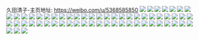 久田清子-主页地址: https://weibo.com/u/5368585850 
![](https://wx4.sinaimg.cn/mw2000/005Rk2qmly1h9heuv5yqwj31o0280qv6.jpg) 
![](https://wx4.sinaimg.cn/mw2000/005Rk2qmly1h9heurbzhmj31o02807wj.jpg) 
![](https://wx4.sinaimg.cn/mw2000/005Rk2qmly1h9heuyuo5wj30zg1c3tsj.jpg) 
![](https://wx4.sinaimg.cn/mw2000/005Rk2qmly1h9hev10g5ej32bn35shdv.jpg) 
![](https://wx4.sinaimg.cn/mw2000/005Rk2qmly1h9heux921oj32c035lhdv.jpg) 
![](https://wx4.sinaimg.cn/mw2000/005Rk2qmly1h9ghu0kddvj31kq23mu0y.jpg) 
![](https://wx4.sinaimg.cn/mw2000/005Rk2qmly1h9ghty32c1j32c0340hdx.jpg) 
![](https://wx4.sinaimg.cn/mw2000/005Rk2qmly1h9ghtpbm0fj31o0280x6q.jpg) 
![](https://wx4.sinaimg.cn/mw2000/005Rk2qmly1h9ghttwc2tj31o0280u0y.jpg) 
![](https://wx4.sinaimg.cn/mw2000/005Rk2qmly1h9ghtrh15aj31o028gnpe.jpg) 
![](https://wx4.sinaimg.cn/mw2000/005Rk2qmly1h9ghu37dp7j31o02801kz.jpg) 
![](https://wx4.sinaimg.cn/mw2000/005Rk2qmly1h9erilvbndj30u0140n4m.jpg) 
![](https://wx4.sinaimg.cn/mw2000/005Rk2qmly1h9e4t5rp0gj33402c01ky.jpg) 
![](https://wx4.sinaimg.cn/mw2000/005Rk2qmly1h9e4t46wwcj30zu0gdaat.jpg) 
![](https://wx4.sinaimg.cn/mw2000/005Rk2qmly1h99bjr2bymj32c0340u0z.jpg) 
![](https://wx4.sinaimg.cn/mw2000/005Rk2qmly1h99bjualq1j31o0280b2c.jpg) 
![](https://wx4.sinaimg.cn/mw2000/005Rk2qmly1h99bjwl66dj31o02801kz.jpg) 
![](https://wx4.sinaimg.cn/mw2000/005Rk2qmly1h99bk1e1prj31o0280x6r.jpg) 
![](https://wx4.sinaimg.cn/mw2000/005Rk2qmly1h99bjyzsbej31o02801l0.jpg) 
![](https://wx4.sinaimg.cn/mw2000/005Rk2qmly1h96l0z3n33j313z0u0neg.jpg) 
![](https://wx4.sinaimg.cn/mw2000/005Rk2qmly1h96jmqwfkgj31o02804qq.jpg) 
![](https://wx4.sinaimg.cn/mw2000/005Rk2qmly1h92mncdn3sj31o02807wj.jpg) 
![](https://wx4.sinaimg.cn/mw2000/005Rk2qmly1h92mmn0edij31o0280b2b.jpg) 
![](https://wx4.sinaimg.cn/mw2000/005Rk2qmly1h92mn9ss4vj31o0280e83.jpg) 
![](https://wx4.sinaimg.cn/mw2000/005Rk2qmly1h92mn74awuj32c0340hdx.jpg) 
![](https://wx4.sinaimg.cn/mw2000/005Rk2qmly1h92mmriqenj32c03407wm.jpg) 
![](https://wx4.sinaimg.cn/mw2000/005Rk2qmly1h92mmtv0b0j31o0280qv6.jpg) 
![](https://wx4.sinaimg.cn/mw2000/005Rk2qmly1h92mmw86c7j31o0280b2b.jpg) 
![](https://wx4.sinaimg.cn/mw2000/005Rk2qmly1h92mn136msj32c0340b2f.jpg) 
![](https://wx4.sinaimg.cn/mw2000/005Rk2qmly1h92nt0rp9tj31o02801kz.jpg) 
![](https://wx4.sinaimg.cn/mw2000/005Rk2qmly1h8z6931nh2j30wi1yc4ib.jpg) 
![](https://wx4.sinaimg.cn/mw2000/005Rk2qmly1h8z691t9fmj30wi1yc4kg.jpg) 
![](https://wx4.sinaimg.cn/mw2000/005Rk2qmly1h8z693t6ijj32c0340b29.jpg) 
![](https://wx4.sinaimg.cn/mw2000/005Rk2qmly1h8z690emwuj31sc2dsnpd.jpg) 
![](https://wx4.sinaimg.cn/mw2000/005Rk2qmly1h8ymmov0naj31o02804qq.jpg) 
![](https://wx4.sinaimg.cn/mw2000/005Rk2qmly1h8ymj1xfhvj32c0340hdy.jpg) 
![](https://wx4.sinaimg.cn/mw2000/005Rk2qmly1h8ymiwbojej32c0340npg.jpg) 
![](https://wx4.sinaimg.cn/mw2000/005Rk2qmly1h8ymmml050j31iz2ahu0x.jpg) 
![](https://wx4.sinaimg.cn/mw2000/005Rk2qmly1h8ymxt7mj7j322o33z7wl.jpg) 
![](https://wx4.sinaimg.cn/mw2000/005Rk2qmly1h8ymx9mm29j31hc0u0k6p.jpg) 
![](https://wx4.sinaimg.cn/mw2000/005Rk2qmly1h8ymwfyyshj31wi2jf1l8.jpg) 
![](https://wx4.sinaimg.cn/mw2000/005Rk2qmly1h8ymwattvzj31qg2lohdv.jpg) 
![](https://wx4.sinaimg.cn/mw2000/005Rk2qmly1h8ymw2yrnij32801o0e83.jpg) 
![](https://wx4.sinaimg.cn/mw2000/005Rk2qmly1h8ymc25puvj32c0340kjp.jpg) 
![](https://wx4.sinaimg.cn/mw2000/005Rk2qmly1h8ymbray3yj30wh1cqkdg.jpg) 
![](https://wx4.sinaimg.cn/mw2000/005Rk2qmly1h8ymdi7ncmj30wh1cqqpc.jpg) 
![](https://wx4.sinaimg.cn/mw2000/005Rk2qmly1h8ymbnz7scj30wi1cq1kx.jpg) 
![](https://wx4.sinaimg.cn/mw2000/005Rk2qmly1h8ymc6b06mj32c03401l2.jpg) 
![](https://wx4.sinaimg.cn/mw2000/005Rk2qmly1h8ymbqg71sj30wh1cqqv5.jpg) 
![](https://wx4.sinaimg.cn/mw2000/005Rk2qmly1h8ymboskzej30wi1cq19m.jpg) 
![](https://wx4.sinaimg.cn/mw2000/005Rk2qmly1h8ymbxp5nrj33402c0qva.jpg) 
![](https://wx4.sinaimg.cn/mw2000/005Rk2qmly1h8ymctphc1j30wh1cq4fj.jpg) 
![](https://wx4.sinaimg.cn/mw2000/005Rk2qmly1h8ylxw5vnbj31o0280qv7.jpg) 
![](https://wx4.sinaimg.cn/mw2000/005Rk2qmly1h8ylxpui2dj32c0340hdx.jpg) 
![](https://wx4.sinaimg.cn/mw2000/005Rk2qmly1h8ylxt20gzj31o0280kjo.jpg) 
![](https://wx4.sinaimg.cn/mw2000/005Rk2qmly1h8ylxz9m4uj31o0280qv7.jpg) 
![](https://wx4.sinaimg.cn/mw2000/005Rk2qmly1h8yluuza29j30vc1b04qp.jpg) 
![](https://wx4.sinaimg.cn/mw2000/005Rk2qmly1h8ylusf3o0j30wi1cr1kx.jpg) 
![](https://wx4.sinaimg.cn/mw2000/005Rk2qmly1h8yluqt1rfj30wh1cq4qp.jpg) 
![](https://wx4.sinaimg.cn/mw2000/005Rk2qmly1h8ylvd8scwj32c03407wo.jpg) 
